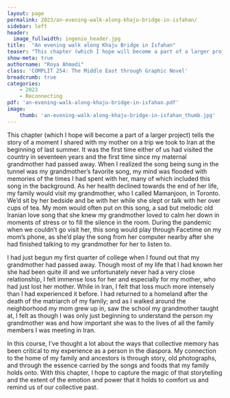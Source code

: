 ```yaml
---
layout: page
permalink: 2023/an-evening-walk-along-khaju-bridge-in-isfahan/
sidebar: left
header:
  image_fullwidth: ingenio_header.jpg
title:  "An evening walk along Khaju Bridge in Isfahan"
teaser: "​​This chapter (which I hope will become a part of a larger project) tells the story of a moment I shared with my mother on a trip we took to Iran at the beginning of last summer"
show-meta: true
authorname: "Roya Ahmadi"
class: 'COMPLIT 254: The Middle East through Graphic Novel'
breadcrumb: true
categories:
    - 2023
    - Reconnecting
pdf: 'an-evening-walk-along-khaju-bridge-in-isfahan.pdf'
image:
    thumb: 'an-evening-walk-along-khaju-bridge-in-isfahan_thumb.jpg'
---
```


This chapter (which I hope will become a part of a larger project) tells the story of a moment I shared with my mother on a trip we took to Iran at the beginning of last summer. It was the first time either of us had visited the country in seventeen years and the first time since my maternal grandmother had passed away. When I realized the song being sung in the tunnel was my grandmother’s favorite song, my mind was flooded with memories of the times I had spent with her, many of which included this song in the background. As her health declined towards the end of her life, my family would visit my grandmother, who I called Mamanjoon, in Toronto. We’d sit by her bedside and be with her while she slept or talk with her over cups of tea. My mom would often put on this song, a sad but melodic old Iranian love song that she knew my grandmother loved to calm her down in moments of stress or to fill the silence in the room. During the pandemic when we couldn’t go visit her, this song would play through Facetime on my mom’s phone, as she’d play the song from her computer nearby after she had finished talking to my grandmother for her to listen to.

I had just begun my first quarter of college when I found out that my grandmother had passed away. Though most of my life that I had known her she had been quite ill and we unfortunately never had a very close relationship, I felt immense loss for her and especially for my mother, who had just lost her mother. While in Iran, I felt that loss much more intensely than I had experienced it before. I had returned to a homeland after the death of the matriarch of my family; and as I walked around the neighborhood my mom grew up in, saw the school my grandmother taught at, I felt as though I was only just beginning to understand the person my grandmother was and how important she was to the lives of all the family members I was meeting in Iran.

In this course, I’ve thought a lot about the ways that collective memory has been critical to my experience as a person in the diaspora. My connection to the home of my family and ancestors is through story, old photographs, and through the essence carried by the songs and foods that my family holds onto. With this chapter, I hope to capture the magic of that storytelling and the extent of the emotion and power that it holds to comfort us and remind us of our collective past.
